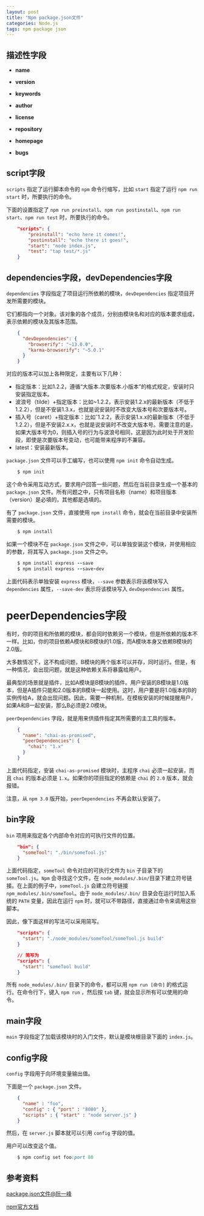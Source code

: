 ```yaml
---
layout: post
title: "Npm package.json文件"
categories: Node.js
tags: npm package json
---
```


## 描述性字段

* **name**

* **version**

* **keywords**

* **author**

* **license**

* **repository**

* **homepage**

* **bugs**

## script字段

`scripts` 指定了运行脚本命令的 `npm` 命令行缩写，比如 `start` 指定了运行 `npm run start` 时，所要执行的命令。

下面的设置指定了 `npm run preinstall`、`npm run postinstall`、`npm run start`、`npm run test` 时，所要执行的命令。

```json
    "scripts": {
        "preinstall": "echo here it comes!",
        "postinstall": "echo there it goes!",
        "start": "node index.js",
        "test": "tap test/*.js"
    }
```

## dependencies字段，devDependencies字段

`dependencies` 字段指定了项目运行所依赖的模块，`devDependencies` 指定项目开发所需要的模块。

它们都指向一个对象。该对象的各个成员，分别由模块名和对应的版本要求组成，表示依赖的模块及其版本范围。

```json
    {
      "devDependencies": {
        "browserify": "~13.0.0",
        "karma-browserify": "~5.0.1"
      }
    }
```

对应的版本可以加上各种限定，主要有以下几种：

* 指定版本：比如1.2.2，遵循“大版本.次要版本.小版本”的格式规定，安装时只安装指定版本。
* 波浪号（tilde）+指定版本：比如~1.2.2，表示安装1.2.x的最新版本（不低于1.2.2），但是不安装1.3.x，也就是说安装时不改变大版本号和次要版本号。
* 插入号（caret）+指定版本：比如ˆ1.2.2，表示安装1.x.x的最新版本（不低于1.2.2），但是不安装2.x.x，也就是说安装时不改变大版本号。需要注意的是，如果大版本号为0，则插入号的行为与波浪号相同，这是因为此时处于开发阶段，即使是次要版本号变动，也可能带来程序的不兼容。
* latest：安装最新版本。

`package.json` 文件可以手工编写，也可以使用 `npm init` 命令自动生成。

```ruby
    $ npm init
```

这个命令采用互动方式，要求用户回答一些问题，然后在当前目录生成一个基本的 `package.json` 文件。所有问题之中，只有项目名称（name）和项目版本（version）是必填的，其他都是选填的。

有了 `package.json` 文件，直接使用 `npm install` 命令，就会在当前目录中安装所需要的模块。

```ruby
    $ npm install
```

如果一个模块不在 `package.json` 文件之中，可以单独安装这个模块，并使用相应的参数，将其写入 `package.json` 文件之中。

```ruby
    $ npm install express --save
    $ npm install express --save-dev
```

上面代码表示单独安装 `express` 模块，`--save` 参数表示将该模块写入`dependencies` 属性，`--save-dev` 表示将该模块写入 `devDependencies` 属性。

# peerDependencies字段

有时，你的项目和所依赖的模块，都会同时依赖另一个模块，但是所依赖的版本不一样。比如，你的项目依赖A模块和B模块的1.0版，而A模块本身又依赖B模块的2.0版。

大多数情况下，这不构成问题，B模块的两个版本可以并存，同时运行。但是，有一种情况，会出现问题，就是这种依赖关系将暴露给用户。

最典型的场景就是插件，比如A模块是B模块的插件。用户安装的B模块是1.0版本，但是A插件只能和2.0版本的B模块一起使用。这时，用户要是将1.0版本的B的实例传给A，就会出现问题。因此，需要一种机制，在模板安装的时候提醒用户，如果A和B一起安装，那么B必须是2.0模块。

`peerDependencies` 字段，就是用来供插件指定其所需要的主工具的版本。

```json
    {
      "name": "chai-as-promised",
      "peerDependencies": {
        "chai": "1.x"
      }
    }
```

上面代码指定，安装 `chai-as-promised` 模块时，主程序 `chai` 必须一起安装，而且 `chai` 的版本必须是 `1.x`。如果你的项目指定的依赖是 `chai` 的 `2.0` 版本，就会报错。

注意，从 `npm 3.0` 版开始，`peerDependencies` 不再会默认安装了。

## bin字段

`bin` 项用来指定各个内部命令对应的可执行文件的位置。

```json
    "bin": {
      "someTool": "./bin/someTool.js"
    }
```

上面代码指定，`someTool` 命令对应的可执行文件为 `bin` 子目录下的 `someTool.js`。`Npm` 会寻找这个文件，在 `node_modules/.bin/`目录下建立符号链接。在上面的例子中，`someTool.js` 会建立符号链接 `npm_modules/.bin/someTool`。由于 `node_modules/.bin/` 目录会在运行时加入系统的 `PATH` 变量，因此在运行 `npm` 时，就可以不带路径，直接通过命令来调用这些脚本。

因此，像下面这样的写法可以采用简写。

```json
    "scripts": {  
      "start": "./node_modules/someTool/someTool.js build"
    }

    // 简写为
    "scripts": {  
      "start": "someTool build"
    }
```

所有 `node_modules/.bin/` 目录下的命令，都可以用 `npm run [命令]` 的格式运行。在命令行下，键入 `npm run` ，然后按 `tab` 键，就会显示所有可以使用的命令。

## main字段

`main` 字段指定了加载该模块时的入门文件，默认是模块根目录下面的 `index.js`。

## config字段

`config` 字段用于向环境变量输出值。

下面是一个 `package.json` 文件。

```json
    {
      "name" : "foo",
      "config" : { "port" : "8080" },
      "scripts" : { "start" : "node server.js" }
    }
```

然后，在 `server.js` 脚本就可以引用 `config` 字段的值。

用户可以改变这个值。

```ruby
    $ npm config set foo:port 80
```

## 参考资料

[package.json文件@阮一峰](http://javascript.ruanyifeng.com/nodejs/packagejson.html)

[npm官方文档](https://docs.npmjs.com/getting-started/using-a-package.json)









